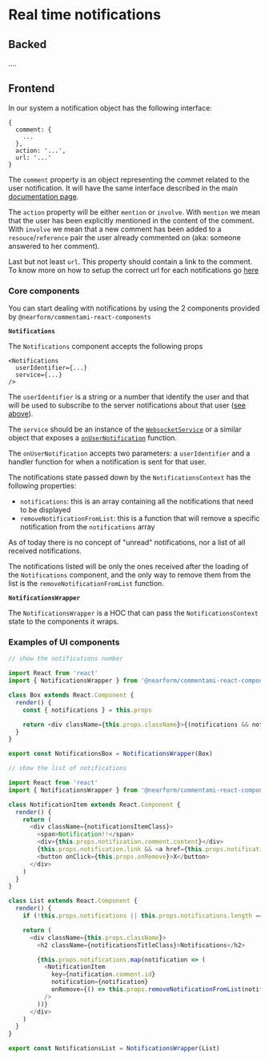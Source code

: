 # Real time notifications

## Backed

....

## Frontend

In our system a notification object has the following interface:

```
{
  comment: {
    ...
  },
  action: '...',
  url: '...'
}
```

The `comment` property is an object representing the commet related to the user notification. It will have the same interface described in the main [documentation page](#...).

The `action` property will be either `mention` or `involve`. With `mention` we mean that the user has been explicitly mentioned in the content of the comment. With `involve` we mean that a new comment has been added to a `resouce`/`reference` pair the user already commented on (aka: someone answered to her comment).

Last but not least `url`. This property should contain a link to the comment. To know more on how to setup the correct url for each notifications go [here](#...)

### Core components

You can start dealing with notifications by using the 2 components provided by `@nearform/commentami-react-components`

**`Notifications`**

The `Notifications` component accepts the following props

```
<Notifications
  userIdentifier={...}
  service={...}
/>
```

The `userIdentifier` is a string or a number that identify the user and that will be used to subscribe to the server notifications about that user ([see above](#...)).

The `service` should be an instance of the [`WebsocketService`](https://github.com/nearform/commentami/blob/master/packages/commentami-react-components/src/services/WebsocketService.js) or a similar object that exposes a [`onUserNotification`](https://github.com/nearform/commentami/blob/master/packages/commentami-react-components/src/services/WebsocketService.js#L92) function.

The `onUserNotification` accepts two parameters: a `userIdentifier` and a handler function for when a notification is sent for that user.

The notifications state passed down by the `NotificationsContext` has the following properties:

- `notifications`: this is an array containing all the notifications that need to be displayed
- `removeNotificationFromList`: this is a function that will remove a specific notification from the `notifications` array

As of today there is no concept of "unread" notifications, nor a list of all received notifications.

The notifications listed will be only the ones received after the loading of the `Notifications` component, and the only way to remove them from the list is the `removeNotificationFromList` function.

**`NotificationsWrapper`**

The `NotificationsWrapper` is a HOC that can pass the `NotificationsContext` state to the components it wraps.


### Examples of UI components

```javascript
// show the notifications number

import React from 'react'
import { NotificationsWrapper } from '@nearform/commentami-react-components'

class Box extends React.Component {
  render() {
    const { notifications } = this.props

    return <div className={this.props.className}>{(notifications && notifications.length) || 0}</div>
  }
}

export const NotificationsBox = NotificationsWrapper(Box)
```

```javascript
// show the list of notifications

import React from 'react'
import { NotificationsWrapper } from '@nearform/commentami-react-components'

class NotificationItem extends React.Component {
  render() {
    return (
      <div className={notificationsItemClass}>
        <span>Notification!!</span>
        <div>{this.props.notification.comment.content}</div>
        {this.props.notification.link && <a href={this.props.notification.link}>Link to see the comment</a>}
        <button onClick={this.props.onRemove}>X</button>
      </div>
    )
  }
}

class List extends React.Component {
  render() {
    if (!this.props.notifications || this.props.notifications.length === 0) return null

    return (
      <div className={this.props.className}>
        <h2 className={notificationsTitleClass}>Notifications</h2>

        {this.props.notifications.map(notification => (
          <NotificationItem
            key={notification.comment.id}
            notification={notification}
            onRemove={() => this.props.removeNotificationFromList(notification)}
          />
        ))}
      </div>
    )
  }
}

export const NotificationsList = NotificationsWrapper(List)
```


